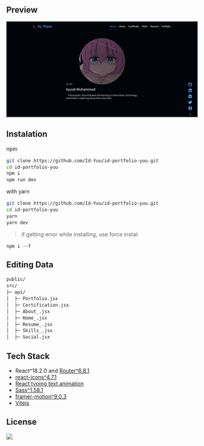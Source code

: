 ## Preview
![Preview](https://raw.githubusercontent.com/Id-Yuu/id-portfolio-yuu/main/preview.png)

## Instalation
npm
```sh
git clone https://github.com/Id-Yuu/id-portfolio-yuu.git
cd id-portfolio-yuu
npm i 
npm run dev
```

with yarn
```sh
git clone https://github.com/Id-Yuu/id-portfolio-yuu.git
cd id-portfolio-yuu
yarn
yarn dev
```

> if getting error while installing, use force instal:
```
npm i --f
```


## Editing Data
```sh
public/
src/
├─ api/
│  ├─ Portfolio.jsx
│  ├─ Certification.jsx
│  ├─ About_.jsx
│  ├─ Home_.jsx
│  ├─ Resume_.jsx
│  ├─ Skills_.jsx
│  ├─ Social.jsx
```

## Tech Stack
- React^18.2.0 and [Router^6.8.1](https://reactrouter.com/en/main)
- [react-icons^4.7.1](https://react-icons.github.io/react-icons/)
- [React typing text animation](https://github.com/damian-guh/react-typing-text-animation)
- [Sass^1.58.1](https://sass-lang.com/)
- [framer-motion^9.0.3](https://www.framer.com/motion/)
- [Vitejs](https://vitejs.dev/)

## License
<a href='https://github.com/Id-Yuu/id-portfolio-yuu/blob/main/LICENSE'><img src="https://camo.githubusercontent.com/3dbcfa4997505c80ef928681b291d33ecfac2dabf563eb742bb3e269a5af909c/68747470733a2f2f696d672e736869656c64732e696f2f6769746875622f6c6963656e73652f496c65726961796f2f6d61726b646f776e2d6261646765733f7374796c653d666f722d7468652d6261646765"/></a>
